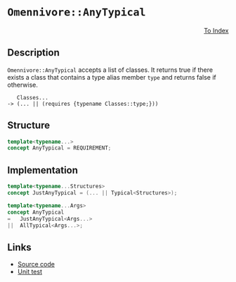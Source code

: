<!-- Copyright 2024 Feng Mofan
SPDX-License-Identifier: Apache-2.0 -->

# `Omennivore::AnyTypical`

<p style='text-align: right;'><a href="../../concepts.md#omennivore-any-typical">To Index</a></p>

## Description

`Omennivore::AnyTypical` accepts a list of classes.
It returns true if there exists a class that contains a type alias member `type` and returns false if otherwise.

<pre><code>   Classes...
-> (... || (requires {typename Classes::type;}))</code></pre>

## Structure

```C++
template<typename...>
concept AnyTypical = REQUIREMENT;
```

## Implementation

```C++
template<typename...Structures>
concept JustAnyTypical = (... || Typical<Structures>);

template<typename...Args>
concept AnyTypical
=   JustAnyTypical<Args...>
||  AllTypical<Args...>;
```

## Links

- [Source code](../../../../conceptrodon/omennivore/concepts/any_typical.hpp)
- [Unit test](../../../../tests/unit/concepts/omennivore/any_typical.test.hpp)
